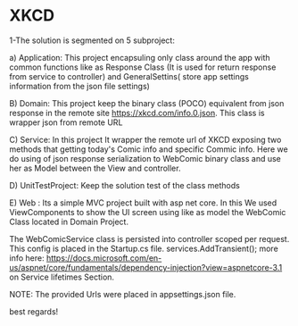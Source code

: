 # XKCD

1-The solution is segmented on 5 subproject:

a) Application: This project encapsuling only class around the app with common functions like as Response Class (It is used for return response from service to controller) and GeneralSettins( store app settings information from the json file settings)

B) Domain: This project keep the binary class (POCO) equivalent from json response in the remote site https://xkcd.com/info.0.json. This class is wrapper json from remote URL

C) Service: In this project It wrapper the remote url of XKCD exposing two methods that getting today's Comic info and specific Commic info. Here we do using of json response serialization to WebComic binary class and use her as Model between the View and controller.

D) UnitTestProject: Keep the solution test of the class methods

E) Web : Its a simple MVC project built with asp net core. In this We used ViewComponents to show the UI screen using like as model the WebComic Class located in Domain Project.

The WebComicService class is persisted into controller scoped per request. This config is placed in the Startup.cs file.
  services.AddTransient<WebComicService>(); more info here: https://docs.microsoft.com/en-us/aspnet/core/fundamentals/dependency-injection?view=aspnetcore-3.1 on Service lifetimes Section.
  
  NOTE: The provided Urls were placed in appsettings.json file.
  
  best regards!
